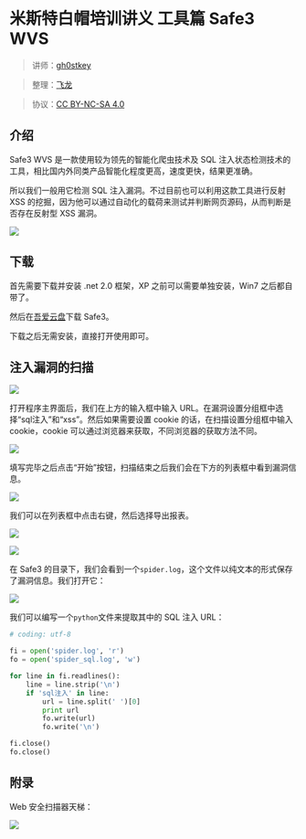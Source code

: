 # 米斯特白帽培训讲义 工具篇 Safe3 WVS

> 讲师：[gh0stkey](https://www.zhihu.com/people/gh0stkey/answers)

> 整理：[飞龙](https://github.com/)

> 协议：[CC BY-NC-SA 4.0](http://creativecommons.org/licenses/by-nc-sa/4.0/)

## 介绍

Safe3 WVS 是一款使用较为领先的智能化爬虫技术及 SQL 注入状态检测技术的工具，相比国内外同类产品智能化程度更高，速度更快，结果更准确。

所以我们一般用它检测 SQL 注入漏洞。不过目前也可以利用这款工具进行反射 XSS 的挖掘，因为他可以通过自动化的载荷来测试并判断网页源码，从而判断是否存在反射型 XSS 漏洞。

![](http://ww1.sinaimg.cn/large/841aea59jw1fazfro1a21j20qy0ly0ty.jpg)

## 下载

首先需要下载并安装 .net 2.0 框架，XP 之前可以需要单独安装，Win7 之后都自带了。

然后在[吾爱云盘](http://down.52pojie.cn/LCG/Safe3WVS_10.1_Crack_By_Lkou[LCG].rar)下载 Safe3。

下载之后无需安装，直接打开使用即可。

## 注入漏洞的扫描

![](http://ww2.sinaimg.cn/large/841aea59jw1fazfrrmosmj20ra070aa9.jpg)

打开程序主界面后，我们在上方的输入框中输入 URL。在漏洞设置分组框中选择“sql注入”和“xss”。然后如果需要设置 cookie 的话，在扫描设置分组框中输入 cookie，cookie 可以通过浏览器来获取，不同浏览器的获取方法不同。

![](http://ww4.sinaimg.cn/large/841aea59jw1fazfrva08xj20qe0kwwft.jpg)

填写完毕之后点击“开始”按钮，扫描结束之后我们会在下方的列表框中看到漏洞信息。

![](http://ww3.sinaimg.cn/large/841aea59jw1fazfrydyboj20qc0lg0vw.jpg)

我们可以在列表框中点击右键，然后选择导出报表。

![](http://ww3.sinaimg.cn/large/841aea59jw1fazfs31t62j20qg0l6ad2.jpg)

![](http://ww1.sinaimg.cn/large/841aea59jw1fazfs7f39bj20vf0te0u1.jpg)

在 Safe3 的目录下，我们会看到一个`spider.log`，这个文件以纯文本的形式保存了漏洞信息。我们打开它：

![](http://ww4.sinaimg.cn/large/841aea59jw1fazfsanwj3j20ur0r4q8d.jpg)

我们可以编写一个`python`文件来提取其中的 SQL 注入 URL：

```py
# coding: utf-8

fi = open('spider.log', 'r')
fo = open('spider_sql.log', 'w')

for line in fi.readlines():
    line = line.strip('\n')
    if 'sql注入' in line:
        url = line.split(' ')[0]
        print url
        fo.write(url)
        fo.write('\n')

fi.close()
fo.close()
```

## 附录

Web 安全扫描器天梯：

![](http://ww1.sinaimg.cn/large/841aea59jw1fbdomw5ofsj20go0je0vk.jpg)
